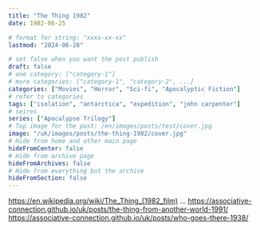 ```yaml
---
title: "The Thing 1982"
date: 1982-06-25

# format for string: "xxxx-xx-xx"
lastmod: "2024-06-28"

# set false when you want the post publish
draft: false
# one category: ["category-1"]
# more categories: ["category-1", "category-2", ...]
categories: ["Movies", "Horror", "Sci-fi", "Apocalyptic Fiction"]
# refer to categories
tags: ["isolation", "antarctica", "expedition", "john carpenter"]
# seires
series: ["Apocalypse Trilogy"]
# Top image for the post: /en/images/posts/test/cover.jpg
image: "/uk/images/posts/the-thing-1982/cover.jpg"
# Hide from home and other main page
hideFromCenter: false
# Hide from archive page
hideFromArchives: false
# Hide from everything but the archive
hideFromSection: false
---
```

https://en.wikipedia.org/wiki/The_Thing_(1982_film)
...
https://associative-connection.github.io/uk/posts/the-thing-from-another-world-1991/
https://associative-connection.github.io/uk/posts/who-goes-there-1938/
<!--more-->